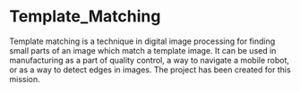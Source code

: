 # Template_Matching
Template matching is a technique in digital image processing for finding small parts of an image which match a template image. 
It can be used in manufacturing as a part of quality control, a way to navigate a mobile robot, or as a way to detect edges in images. 
The project has been created for this mission.
